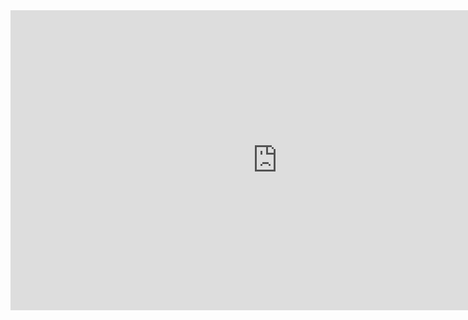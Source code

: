 <iframe width="854" height="480" src="https://vimeo.com/83798053" frameborder="0" allowfullscreen></iframe>